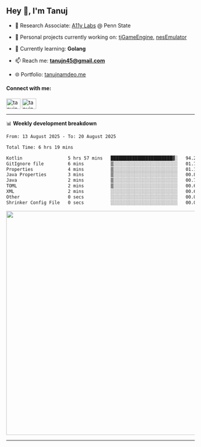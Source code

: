 <h2>Hey 👋, I'm Tanuj</h2>

- 🔬 Research Associate: [A11y Labs](https://a11y.ist.psu.edu/) @ Penn State 

- 🔭 Personal projects currently working on: [tjGameEngine](https://github.com/tanujn45/tjGameEngine), [nesEmulator](https://github.com/tanujn45/nesEmulator)

- 🌱 Currently learning: **Golang**

- 📫 Reach me: **tanujn45@gmail.com**

- 🌐 Portfolio: [tanujnamdeo.me](https://tanujnamdeo.me/)

<h4 align="left">Connect with me:</h4>
<p align="left">
<a href="https://twitter.com/tanujn45" target="blank"><img align="center" src="https://raw.githubusercontent.com/rahuldkjain/github-profile-readme-generator/master/src/images/icons/Social/twitter.svg" alt="tanujn45" height="28" width="38" /></a>
<a href="https://linkedin.com/in/tanujn45" target="blank"><img align="center" src="https://raw.githubusercontent.com/rahuldkjain/github-profile-readme-generator/master/src/images/icons/Social/linked-in-alt.svg" alt="tanujn45" height="28" width="38" /></a>
</p>

-------

📊 **Weekly development breakdown**
<!--START_SECTION:waka-->

```txt
From: 13 August 2025 - To: 20 August 2025

Total Time: 6 hrs 19 mins

Kotlin                 5 hrs 57 mins   ███████████████████████▓░   94.23 %
GitIgnore file         6 mins          ▒░░░░░░░░░░░░░░░░░░░░░░░░   01.71 %
Properties             4 mins          ▒░░░░░░░░░░░░░░░░░░░░░░░░   01.14 %
Java Properties        3 mins          ▒░░░░░░░░░░░░░░░░░░░░░░░░   00.83 %
Java                   2 mins          ▒░░░░░░░░░░░░░░░░░░░░░░░░   00.78 %
TOML                   2 mins          ▒░░░░░░░░░░░░░░░░░░░░░░░░   00.69 %
XML                    2 mins          ░░░░░░░░░░░░░░░░░░░░░░░░░   00.62 %
Other                  0 secs          ░░░░░░░░░░░░░░░░░░░░░░░░░   00.01 %
Shrinker Config File   0 secs          ░░░░░░░░░░░░░░░░░░░░░░░░░   00.00 %
```

<!--END_SECTION:waka-->

<img src="https://wakatime.com/share/@018e9abd-1aa4-4aa6-9db7-5ca3b999e810/4650b67a-98aa-46b4-b598-3d8a2451f0df.svg" width="600"/>

-------
